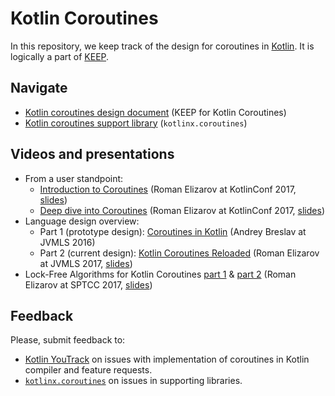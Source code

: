 # Kotlin Coroutines

In this repository, we keep track of the design for coroutines in [Kotlin](https://kotlinlang.org). 
It is logically a part of [KEEP](https://github.com/Kotlin/KEEP).

## Navigate

* [Kotlin coroutines design document](kotlin-coroutines-informal.md) (KEEP for Kotlin Coroutines)
* [Kotlin coroutines support library](https://github.com/kotlin/kotlinx.coroutines) (`kotlinx.coroutines`)

## Videos and presentations

* From a user standpoint:
   * [Introduction to Coroutines](https://www.youtube.com/watch?v=_hfBv0a09Jc) (Roman Elizarov at KotlinConf 2017, [slides](https://www.slideshare.net/elizarov/introduction-to-coroutines-kotlinconf-2017))
   * [Deep dive into Coroutines](https://www.youtube.com/watch?v=YrrUCSi72E8) (Roman Elizarov at KotlinConf 2017, [slides](https://www.slideshare.net/elizarov/deep-dive-into-coroutines-on-jvm-kotlinconf-2017))
* Language design overview:
  * Part 1 (prototype design): [Coroutines in Kotlin](https://www.youtube.com/watch?v=4W3ruTWUhpw) 
    (Andrey Breslav at JVMLS 2016)
  * Part 2 (current design): [Kotlin Coroutines Reloaded](https://www.youtube.com/watch?v=3xalVUY69Ok&feature=youtu.be) 
    (Roman Elizarov at JVMLS 2017, [slides](https://www.slideshare.net/elizarov/kotlin-coroutines-reloaded)) 
* Lock-Free Algorithms for Kotlin Coroutines 
   [part 1](https://www.youtube.com/watch?v=W2dOOBN1OQI) &
   [part 2](https://www.youtube.com/watch?v=iQsN_IDUTSc) 
   (Roman Elizarov at SPTCC 2017, [slides](https://www.slideshare.net/elizarov/lockfree-algorithms-for-kotlin-coroutines)) 

## Feedback

Please, submit feedback to:

* [Kotlin YouTrack](http://kotl.in/issue) on issues with implementation of coroutines in Kotlin compiler and feature requests.
* [`kotlinx.coroutines`](https://github.com/Kotlin/kotlinx.coroutines/issues) on issues in supporting libraries.
